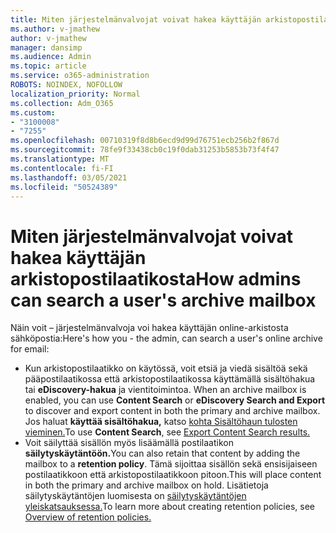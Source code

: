 ```yaml
---
title: Miten järjestelmänvalvojat voivat hakea käyttäjän arkistopostilaatikosta
ms.author: v-jmathew
author: v-jmathew
manager: dansimp
ms.audience: Admin
ms.topic: article
ms.service: o365-administration
ROBOTS: NOINDEX, NOFOLLOW
localization_priority: Normal
ms.collection: Adm_O365
ms.custom:
- "3100008"
- "7255"
ms.openlocfilehash: 00710319f8d8b6ecd9d99d76751ecb256b2f867d
ms.sourcegitcommit: 78fe9f33438cb0c19f0dab31253b5853b73f4f47
ms.translationtype: MT
ms.contentlocale: fi-FI
ms.lasthandoff: 03/05/2021
ms.locfileid: "50524389"
---
```

# <a name="how-admins-can-search-a-users-archive-mailbox"></a><span data-ttu-id="fc2ed-102">Miten järjestelmänvalvojat voivat hakea käyttäjän arkistopostilaatikosta</span><span class="sxs-lookup"><span data-stu-id="fc2ed-102">How admins can search a user's archive mailbox</span></span>

<span data-ttu-id="fc2ed-103">Näin voit – järjestelmänvalvoja voi hakea käyttäjän online-arkistosta sähköpostia:</span><span class="sxs-lookup"><span data-stu-id="fc2ed-103">Here's how you - the admin, can search a user's online archive for email:</span></span>

* <span data-ttu-id="fc2ed-104">Kun arkistopostilaatikko on käytössä, voit etsiä ja viedä sisältöä sekä pääpostilaatikossa että arkistopostilaatikossa käyttämällä sisältöhakua tai **eDiscovery-hakua** ja vientitoimintoa. </span><span class="sxs-lookup"><span data-stu-id="fc2ed-104">When an archive mailbox is enabled, you can use **Content Search** or **eDiscovery Search and Export** to discover and export content in both the primary and archive mailbox.</span></span> <span data-ttu-id="fc2ed-105">Jos haluat **käyttää sisältöhakua,** katso [kohta Sisältöhaun tulosten vieminen.](https://docs.microsoft.com/office365/securitycompliance/export-search-results)</span><span class="sxs-lookup"><span data-stu-id="fc2ed-105">To use **Content Search**, see [Export Content Search results.](https://docs.microsoft.com/office365/securitycompliance/export-search-results)</span></span>
* <span data-ttu-id="fc2ed-106">Voit säilyttää sisällön myös lisäämällä postilaatikon **säilytyskäytäntöön.**</span><span class="sxs-lookup"><span data-stu-id="fc2ed-106">You can also retain that content by adding the mailbox to a **retention policy**.</span></span> <span data-ttu-id="fc2ed-107">Tämä sijoittaa sisällön sekä ensisijaiseen postilaatikkoon että arkistopostilaatikkoon pitoon.</span><span class="sxs-lookup"><span data-stu-id="fc2ed-107">This will place content in both the primary and archive mailbox on hold.</span></span> <span data-ttu-id="fc2ed-108">Lisätietoja säilytyskäytäntöjen luomisesta on [säilytyskäytäntöjen yleiskatsauksessa.](https://docs.microsoft.com/office365/securitycompliance/retention-policies)</span><span class="sxs-lookup"><span data-stu-id="fc2ed-108">To learn more about creating retention policies, see [Overview of retention policies.](https://docs.microsoft.com/office365/securitycompliance/retention-policies)</span></span>
